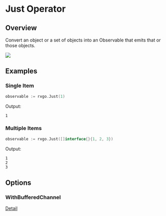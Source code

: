 # Just Operator

## Overview

Convert an object or a set of objects into an Observable that emits that or those objects.

![](http://reactivex.io/documentation/operators/images/just.png)

## Examples

### Single Item

```go
observable := rxgo.Just(1)
```

Output:

```
1
```

### Multiple Items

```go
observable := rxgo.Just([]interface{}{1, 2, 3})
```

Output:

```
1
2
3
```

## Options

### WithBufferedChannel

[Detail](options.md#withbufferedchannel)